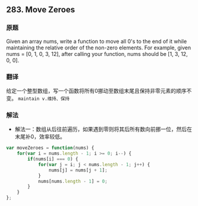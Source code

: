 ## 283. Move Zeroes
### 原题
Given an array nums, write a function to move all 0's to the end of it while maintaining the relative order of the non-zero elements.
For example, given nums = [0, 1, 0, 3, 12], after calling your function, nums should be [1, 3, 12, 0, 0].
### 翻译
给定一个整型数组，写一个函数将所有0挪动至数组末尾且保持非零元素的顺序不变。
`maintain v.维持、保持`
### 解法
- 解法一：数组从后往前遍历，如果遇到零则将其后所有数向前挪一位，然后在末尾补0，效率较低。
```javascript
var moveZeroes = function(nums) {
    for(var i = nums.length - 1; i >= 0; i--) {
        if(nums[i] === 0) {
            for(var j = i; j < nums.length - 1; j++) {
                nums[j] = nums[j + 1];
            }
            nums[nums.length - 1] = 0;
        }
    }
};
```